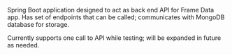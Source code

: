 Spring Boot application designed to act as back end API for Frame Data app. Has set of endpoints that can be called; communicates with MongoDB database for storage.

Currently supports one call to API while testing; will be expanded in future as needed.
